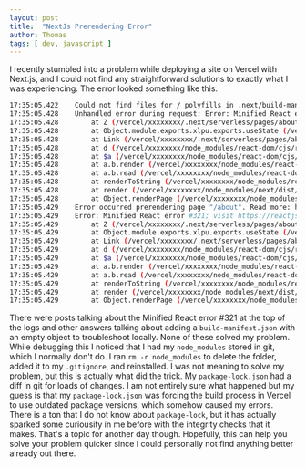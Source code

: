 ```yaml
---
layout: post
title:  "NextJs Prerendering Error"
author: Thomas
tags: [ dev, javascript ]
---
```

I recently stumbled into a problem while deploying a site on Vercel with Next.js, and I could not find any straightforward solutions to exactly what I was experiencing. The error looked something like this.

```bash
17:35:05.422  	Could not find files for /_polyfills in .next/build-manifest.json
17:35:05.428  	Unhandled error during request: Error: Minified React error #321; visit https://reactjs.org/docs/error-decoder.html?invariant=321 for the full message or use the non-minified dev environment for full errors and additional helpful warnings.
17:35:05.428  	    at Z (/vercel/xxxxxxxx/.next/serverless/pages/about.js:5281:404)
17:35:05.428  	    at Object.module.exports.xlpu.exports.useState (/vercel/xxxxxxxx/.next/serverless/pages/about.js:5287:277)
17:35:05.428  	    at Link (/vercel/xxxxxxxx/.next/serverless/pages/about.js:2086:50)
17:35:05.428  	    at d (/vercel/xxxxxxxx/node_modules/react-dom/cjs/react-dom-server.node.production.min.js:36:498)
17:35:05.428  	    at $a (/vercel/xxxxxxxx/node_modules/react-dom/cjs/react-dom-server.node.production.min.js:39:16)
17:35:05.428  	    at a.b.render (/vercel/xxxxxxxx/node_modules/react-dom/cjs/react-dom-server.node.production.min.js:44:476)
17:35:05.428  	    at a.b.read (/vercel/xxxxxxxx/node_modules/react-dom/cjs/react-dom-server.node.production.min.js:44:18)
17:35:05.428  	    at renderToString (/vercel/xxxxxxxx/node_modules/react-dom/cjs/react-dom-server.node.production.min.js:54:364)
17:35:05.428  	    at render (/vercel/xxxxxxxx/node_modules/next/dist/next-server/server/render.js:3:298)
17:35:05.428  	    at Object.renderPage (/vercel/xxxxxxxx/node_modules/next/dist/next-server/server/render.js:46:1020)
17:35:05.429  	Error occurred prerendering page "/about". Read more: https://err.sh/next.js/prerender-error
17:35:05.429  	Error: Minified React error #321; visit https://reactjs.org/docs/error-decoder.html?invariant=321 for the full message or use the non-minified dev environment for full errors and additional helpful warnings.
17:35:05.429  	    at Z (/vercel/xxxxxxxx/.next/serverless/pages/about.js:5281:404)
17:35:05.429  	    at Object.module.exports.xlpu.exports.useState (/vercel/xxxxxxxx/.next/serverless/pages/about.js:5287:277)
17:35:05.429  	    at Link (/vercel/xxxxxxxx/.next/serverless/pages/about.js:2086:50)
17:35:05.429  	    at d (/vercel/xxxxxxxx/node_modules/react-dom/cjs/react-dom-server.node.production.min.js:36:498)
17:35:05.429  	    at $a (/vercel/xxxxxxxx/node_modules/react-dom/cjs/react-dom-server.node.production.min.js:39:16)
17:35:05.429  	    at a.b.render (/vercel/xxxxxxxx/node_modules/react-dom/cjs/react-dom-server.node.production.min.js:44:476)
17:35:05.429  	    at a.b.read (/vercel/xxxxxxxx/node_modules/react-dom/cjs/react-dom-server.node.production.min.js:44:18)
17:35:05.429  	    at renderToString (/vercel/xxxxxxxx/node_modules/react-dom/cjs/react-dom-server.node.production.min.js:54:364)
17:35:05.429  	    at render (/vercel/xxxxxxxx/node_modules/next/dist/next-server/server/render.js:3:298)
17:35:05.429  	    at Object.renderPage (/vercel/xxxxxxxx/node_modules/next/dist/next-server/server/render.js:46:1020)
```

There were posts talking about the Minified React error #321 at the top of the logs and other answers talking about adding a `build-manifest.json` with an empty object to troubleshoot locally. None of these solved my problem. While debugging this I noticed that I had my `node_modules` stored in git, which I normally don't do. I ran `rm -r node_modules` to delete the folder, added it to my `.gitignore`, and reinstalled. I was not meaning to solve my problem, but this is actually what did the trick. My `package-lock.json` had a diff in git for loads of changes. I am not entirely sure what happened but my guess is that my `package-lock.json` was forcing the build process in Vercel to use outdated package versions, which somehow caused my errors. There is a ton that I do not know about `package-lock`, but it has actually sparked some curiousity in me before with the integrity checks that it makes. That's a topic for another day though. Hopefully, this can help you solve your problem quicker since I could personally not find anything better already out there.
